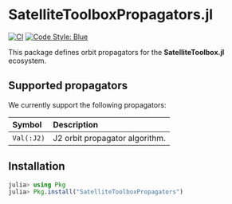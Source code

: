 SatelliteToolboxPropagators.jl
==============================

[![CI](https://github.com/JuliaSpace/SatelliteToolboxPropagators.jl/actions/workflows/ci.yml/badge.svg)](https://github.com/JuliaSpace/SatelliteToolboxPropagators.jl/actions/workflows/ci.yml)
[![Code Style: Blue](https://img.shields.io/badge/code%20style-blue-4495d1.svg)](https://github.com/invenia/BlueStyle)

This package defines orbit propagators for the **SatelliteToolbox.jl** ecosystem.

## Supported propagators

We currently support the following propagators:

| **Symbol**     | **Description**                |
|:---------------|:-------------------------------|
| `Val(:J2)`     | J2 orbit propagator algorithm. |

## Installation

``` julia
julia> using Pkg
julia> Pkg.install("SatelliteToolboxPropagators")
```
